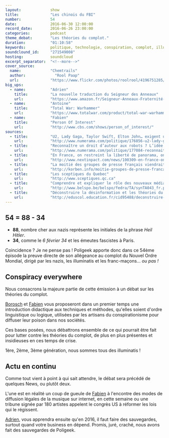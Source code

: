 ```yaml
---
layout:             show
title:              "Les chinois du FBI"
number:             54
date:               2016-06-30 12:00:00
record_date:        2016-06-26 23:00:00
categories:         podcast
theme_debat:        "Les théories du complot."
duration:           "01:10:58"
keywords:           politique, technologie, conspiration, complot, illuminatis
soundclound_id:     "271549008"
hosting:            soundcloud
excerpt_separator:  "<!--more-->"
cover_source:
  name:	            "Chemtrails"
  author:	          "Rool Paap"
  url:              "https://www.flickr.com/photos/roolrool/4196751285/"
big_ups:
  - name:           "Adrien"
    title:          "La nouvelle traduction du Seigneur des Anneaux"
    url:            "https://www.amazon.fr/Seigneur-Anneaux-Fraternité-lAnneau/dp/2267027003"
  - name:           "Antoine"
    title:          "Total War: Warhammer"
    url:            "https://www.totalwar.com/product/total-war-warhammer"
  - name:           "Fabien"
    title:          "Person Of Interest"
    url:            "http://www.cbs.com/shows/person_of_interest/"
sources:
  - title:          "U2, Lady Gaga, Taylor Swift, Elton John… exigent un droit d’auteur plus strict sur Internet"
    url:            "http://www.numerama.com/politique/176856-u2-lady-gaga-taylor-swift-elton-john-exigent-un-droit-dauteur-plus-strict-sur-internet.html"
  - title:          "Reconnaître un droit d’auteur aux robots ? L’idée fait son chemin…"
    url:            "http://www.numerama.com/politique/177084-reconnaitre-un-droit-dauteur-aux-robots-lidee-fait-son-chemin.html"
  - title:          "En France, on restreint la liberté de panorama, on « taxe » les moteurs de recherche d'images"
    url:            "http://www.nextinpact.com/news/100309-en-france-on-restreint-liberte-panorama-on-taxe-moteurs-recherche-dimages.htm?skipua=1"
  - title:          "La moitié des groupes de presse français viendrait de perdre toute trace de leurs abonnés"
    url:            "http://korben.info/moitie-groupes-de-presse-francais-viendrait-de-perdre-toute-trace-de-leurs-abonnes.html"
  - title:          "Les sceptiques du Quebec"
    url:            "http://www.sceptiques.qc.ca"
  - title:          "Comprendre et expliquer le rôle des nouveaux médias sociaux dans la formation de l'extrémisme violent"
    url:            "http://www.belspo.be/belspo/fedra/TA/synTA043_fr.pdf"
  - title:          "Déconstruire la désinformation et les théories du complot"
    url:            "http://eduscol.education.fr/cid95488/deconstruire-la-desinformation-et-les-theories-conspirationnistes.html"
---
```


## 54 = 88 - 34

* **88**, nombre cher aux nazis représente les initiales de la phrase *Heil Hitler*.
* **34**, comme le *6 février 34* et les émeutes fascistes à Paris.

Coincidence ? Je ne pense pas ! Poligeek apporte donc dans ce 54ème épisode la preuve directe de son allégeance au complot du Nouvel Ordre Mondial, dirigé par les nazis, les illuminatis et les franc-maçons... *ou pas !*

## Conspiracy everywhere

Nous consacrons la majeure partie de cette émission à un débat sur les théories du complot.

[Borosch](http://twitter.com/borosch) et [Fabien](http://twitter.com/CaptainLiban) vous proposeront dans un premier temps une introduction didactique aux techniques et méthodes, qu'elles soient d'ordre linguistique ou logique, utilisées par les artisans du conspirationisme pour diffuser leur poison dans nos sociétés.

Ces bases posées, nous débattrons ensemble de ce qui pourrait être fait pour lutter contre les théories du complot, de plus en plus présentes et insidieuses en ces temps de crise.

1ère, 2ème, 3ème génération, nous sommes tous des illuminatis !

## Actu en continu

Comme tout vient à point à qui sait attendre, le débat sera précédé de quelques News, ou plutôt deux.

L'une est en réalité un coup de gueule de [Fabien](http://twitter.com/CaptainLiban) à l'encontre des modes de diffusion légales de la musique sur internet, en cette semaine ou une tribune signée par 180 artistes appelent le congrès US à réformer les lois qui le régissent.

[Adrien](http://twitter.com/adhumi), vous apprendra ensuite qu'en 2016,  il faut faire des sauvegardes, surtout quand votre business en dépend. Promis, juré, craché, nous avons fait des sauvegardes de Poligeek.
